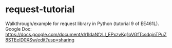 # request-tutorial
Walkthrough/example for request library in Python (tutorial 9 of EE461L). 
Google Doc: https://docs.google.com/document/d/1IdaNfzLl_EPxzvKg1oVGfTcsdqinTPuZ8STEeID0XSw/edit?usp=sharing
